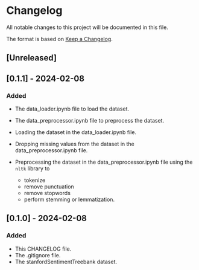 # Changelog

All notable changes to this project will be documented in this file.

The format is based on [Keep a Changelog](https://keepachangelog.com/en/1.1.0/).


## [Unreleased]


## [0.1.1] - 2024-02-08

### Added

- The data_loader.ipynb file to load the dataset.
- The data_preprocessor.ipynb file to preprocess the dataset.

- Loading the dataset in the data_loader.ipynb file.
- Dropping missing values from the dataset in the data_preprocessor.ipynb file.
- Preprocessing the dataset in the data_preprocessor.ipynb file using the `nltk` library to
    - tokenize
    - remove punctuation
    - remove stopwords
    - perform stemming or lemmatization.


## [0.1.0] - 2024-02-08

### Added

- This CHANGELOG file.
- The .gitignore file.
- The stanfordSentimentTreebank dataset.
